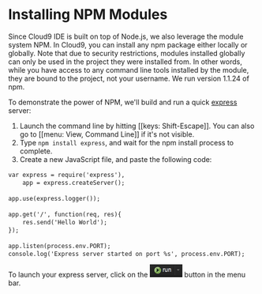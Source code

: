 # Installing NPM Modules

Since Cloud9 IDE is built on top of Node.js, we also leverage the module system NPM. In Cloud9, you can install any npm package either locally or globally. Note that due to security restrictions, modules installed globally can only be used in the project they were installed from. In other words, while you have access to any command line  tools installed by the module, they are bound to the project, not your username. We run version 1.1.24 of npm.

To demonstrate the power of NPM, we'll build and run a quick [express](http://expressjs.com/) server:

1. Launch the command line by hitting [[keys: Shift-Escape]]. You can also go to [[menu: View, Command Line]] if it's not visible.
2. Type `npm install express`, and wait for the npm install process to complete.
3. Create a new JavaScript file, and paste the following code:

```
var express = require('express'),
    app = express.createServer();

app.use(express.logger());

app.get('/', function(req, res){
    res.send('Hello World');
});

app.listen(process.env.PORT);
console.log('Express server started on port %s', process.env.PORT);
```

To launch your express server, click on the ![The Run Button](./resources/icons/runButton.png) button in the menu bar.